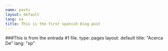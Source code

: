 ```yaml
---
name: posts
layout: default
lang: es
title: This is the first spanish blog post
---
```


###This is from the entrada #1 file. 
type: pages
layout: default
title: "Acerca De"
lang: "sp"